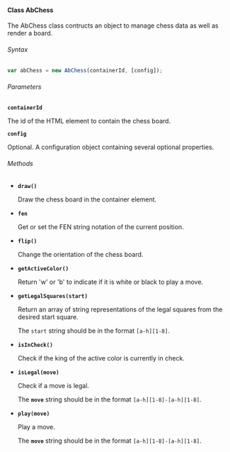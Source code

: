#### Class AbChess

The AbChess class contructs an object to manage chess data as well as render a board.

###### Syntax

```Javascript
var abChess = new AbChess(containerId, [config]);
```

###### Parameters

__`containerId`__

  The id of the HTML element to contain the chess board.

__`config`__

  Optional. A configuration object containing several optional properties.

###### Methods

- __`draw()`__

  Draw the chess board in the container element.
  
- __`fen`__

  Get or set the FEN string notation of the current position.

- __`flip()`__

  Change the orientation of the chess board.

- __`getActiveColor()`__

  Return 'w' or 'b' to indicate if it is white or black to play a move.
  
- __`getLegalSquares(start)`__

  Return an array of string representations of the legal squares from the desired start square.
  
  The `start` string should be in the format `[a-h][1-8]`.

- __`isInCheck()`__

  Check if the king of the active color is currently in check.

- __`isLegal(move)`__

  Check if a move is legal.
  
  The __`move`__ string should be in the format `[a-h][1-8]-[a-h][1-8]`.

- __`play(move)`__

  Play a move.
  
  The __`move`__ string should be in the format `[a-h][1-8]-[a-h][1-8]`.
